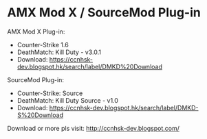 # AMX Mod X / SourceMod Plug-in

AMX Mod X Plug-in:

 - Counter-Strike 1.6
  - DeathMatch: Kill Duty - v3.0.1
  - Download: https://ccnhsk-dev.blogspot.hk/search/label/DMKD%20Download

SourceMod Plug-in:

 - Counter-Strike: Source
  - DeathMatch: Kill Duty Source  - v1.0
  - Download: https://ccnhsk-dev.blogspot.hk/search/label/DMKD-S%20Download


Download or more pls visit: http://ccnhsk-dev.blogspot.com/
